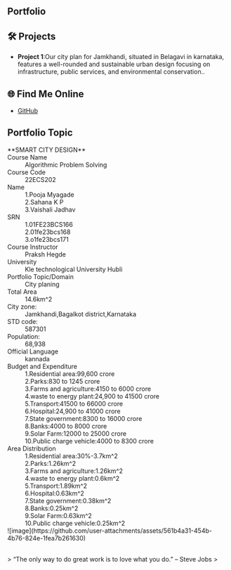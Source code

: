 ## Portfolio

## 🛠️ Projects
- **Project 1**:Our city plan for Jamkhandi, situated in Belagavi in karnataka, features a well-rounded and sustainable urban design focusing on infrastructure, public services, and environmental conservation..

## 🌐 Find Me Online
- [GitHub](https://github.com/your-github-username)

## Portfolio Topic

<dl>**SMART CITY DESIGN**
<dt>Course Name</dt>
<dd>Algorithmic Problem Solving</dd>
<dt>Course Code</dt>
<dd>22ECS202</dd>
<dt>Name</dt>
<dd>1.Pooja Myagade</dd>
<dd>2.Sahana K P</dd>
<dd>3.Vaishali Jadhav</dd>
<dt>SRN</dt>
<dd>1.01FE23BCS166</dd>
<dd>2.01fe23bcs168</dd>
<dd>3.o1fe23bcs171</dd>
<dt>Course Instructor</dt>
<dd>Praksh Hegde</dd>
<dt>University</dt>
<dd>Kle technological University Hubli</dd>
<dt>Portfolio Topic/Domain</dt>
<dd>City planing</dd>
<dt>Total Area</dt>
<dd>14.6km^2</dd>
<dt>City zone:</dt>
<dd>Jamkhandi,Bagalkot district,Karnataka</dd>
<dt>STD code:</dt>
<dd>587301</dd>
<dt>Population:</dt>
<dd>68,938</dd>
<dt>Official Language</dt>
<dd>kannada</dd>
<dt>Budget and Expenditure</dt>
<dd>1.Residential area:99,600 crore</dd>
<dd>2.Parks:830 to 1245 crore</dd>
<dd>3.Farms and agriculture:4150 to 6000 crore</dd>
<dd>4.waste to energy plant:24,900 to 41500 crore</dd>
<dd>5.Transport:41500 to 66000 crore</dd>
<dd>6.Hospital:24,900 to 41000 crore</dd>
<dd>7.State government:8300 to 16000 crore</dd>
<dd>8.Banks:4000 to 8000 crore</dd>
<dd>9.Solar Farm:12000 to 25000 crore</dd>
<dd>10.Public charge vehicle:4000 to 8300 crore</dd>
<dt>Area Distribution</dt>
<dd>1.Residential area:30%-3.7km^2</dd>
<dd>2.Parks:1.26km^2</dd>
<dd>3.Farms and agriculture:1.26km^2</dd>
<dd>4.waste to energy plant:0.6km^2</dd>
<dd>5.Transport:1.89km^2</dd>
<dd>6.Hospital:0.63km^2</dd>
<dd>7.State government:0.38km^2</dd>
<dd>8.Banks:0.25km^2</dd>
<dd>9.Solar Farm:0.63km^2</dd>
<dd>10.Public charge vehicle:0.25km^2</dd>
![image](https://github.com/user-attachments/assets/561b4a31-454b-4b76-824e-1fea7b261630)

</dl>

<br> 
> “The only way to do great work is to love what you do.” – Steve Jobs
>
